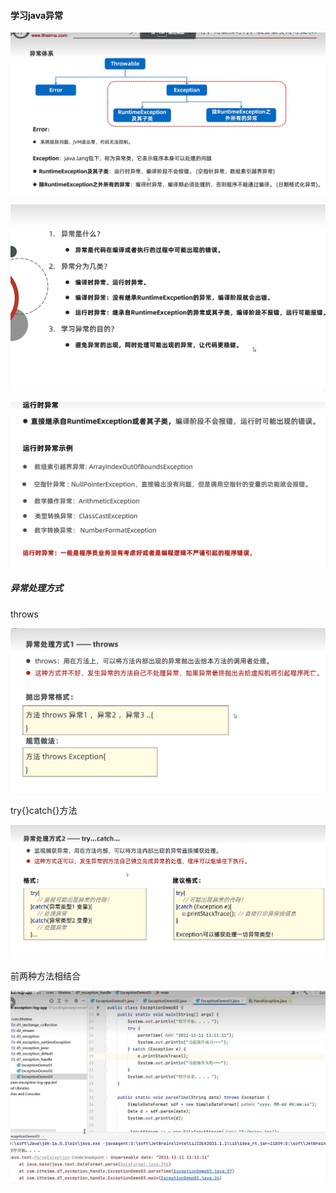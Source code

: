 #### 学习java异常

![image-20230329195252500](image-20230329195252500.png)

![image-20230329195453544](image-20230329195453544.png)

![image-20230329195644223](image-20230329195644223.png)

##### 异常处理方式

throws

![image-20230329202550532](image-20230329202550532.png)

try{}catch{}方法

![image-20230329212103620](image-20230329212103620.png)

前两种方法相结合

![image-20230329212933715](image-20230329212933715.png)